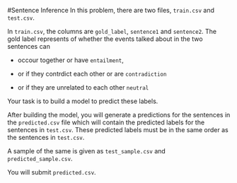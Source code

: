 #Sentence Inference
In this problem, there are two files, `train.csv` and `test.csv`. 

In `train.csv`, the columns are `gold_label`, `sentence1` and `sentence2`. The gold label represents of whether the events talked about in the two sentences can 

- occour together or have `entailment`, 

- or if they contrdict each other or are `contradiction`

- or if they are unrelated to each other `neutral`

Your task is to build a model to predict these labels. 

After building the model, you will generate a predictions for the sentences in the `predicted.csv` file which will contain the predicted labels for the sentences in `test.csv`. These predicted labels must be in the same order as the sentences in `test.csv`.

A sample of the same is given as `test_sample.csv` and `predicted_sample.csv`.

You will submit `predicted.csv`.